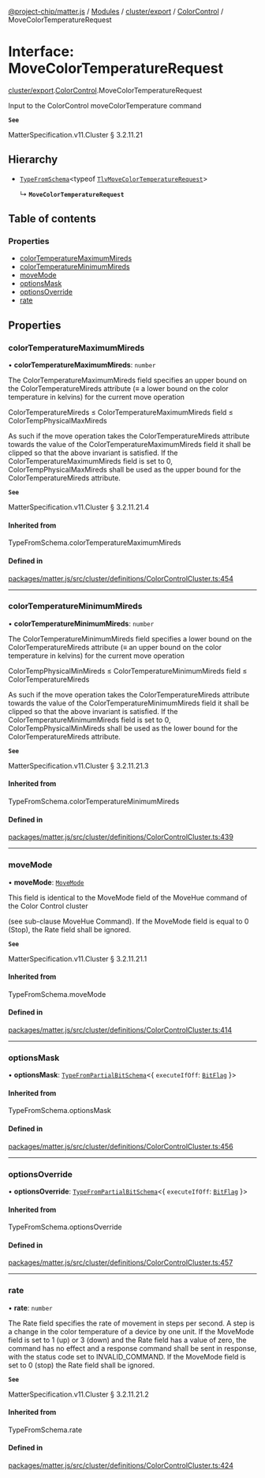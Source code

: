 [@project-chip/matter.js](../README.md) / [Modules](../modules.md) / [cluster/export](../modules/cluster_export.md) / [ColorControl](../modules/cluster_export.ColorControl.md) / MoveColorTemperatureRequest

# Interface: MoveColorTemperatureRequest

[cluster/export](../modules/cluster_export.md).[ColorControl](../modules/cluster_export.ColorControl.md).MoveColorTemperatureRequest

Input to the ColorControl moveColorTemperature command

**`See`**

MatterSpecification.v11.Cluster § 3.2.11.21

## Hierarchy

- [`TypeFromSchema`](../modules/tlv_export.md#typefromschema)\<typeof [`TlvMoveColorTemperatureRequest`](../modules/cluster_export.ColorControl.md#tlvmovecolortemperaturerequest)\>

  ↳ **`MoveColorTemperatureRequest`**

## Table of contents

### Properties

- [colorTemperatureMaximumMireds](cluster_export.ColorControl.MoveColorTemperatureRequest.md#colortemperaturemaximummireds)
- [colorTemperatureMinimumMireds](cluster_export.ColorControl.MoveColorTemperatureRequest.md#colortemperatureminimummireds)
- [moveMode](cluster_export.ColorControl.MoveColorTemperatureRequest.md#movemode)
- [optionsMask](cluster_export.ColorControl.MoveColorTemperatureRequest.md#optionsmask)
- [optionsOverride](cluster_export.ColorControl.MoveColorTemperatureRequest.md#optionsoverride)
- [rate](cluster_export.ColorControl.MoveColorTemperatureRequest.md#rate)

## Properties

### colorTemperatureMaximumMireds

• **colorTemperatureMaximumMireds**: `number`

The ColorTemperatureMaximumMireds field specifies an upper bound on the ColorTemperatureMireds attribute (≡
a lower bound on the color temperature in kelvins) for the current move operation

ColorTemperatureMireds ≤ ColorTemperatureMaximumMireds field ≤ ColorTempPhysicalMaxMireds

As such if the move operation takes the ColorTemperatureMireds attribute towards the value of the
ColorTemperatureMaximumMireds field it shall be clipped so that the above invariant is satisfied. If the
ColorTemperatureMaximumMireds field is set to 0, ColorTempPhysicalMaxMireds shall be used as the upper bound
for the ColorTemperatureMireds attribute.

**`See`**

MatterSpecification.v11.Cluster § 3.2.11.21.4

#### Inherited from

TypeFromSchema.colorTemperatureMaximumMireds

#### Defined in

[packages/matter.js/src/cluster/definitions/ColorControlCluster.ts:454](https://github.com/project-chip/matter.js/blob/6d3b6a5d957d88a9231d6ecab4bb41f8133112be/packages/matter.js/src/cluster/definitions/ColorControlCluster.ts#L454)

___

### colorTemperatureMinimumMireds

• **colorTemperatureMinimumMireds**: `number`

The ColorTemperatureMinimumMireds field specifies a lower bound on the ColorTemperatureMireds attribute (≡
an upper bound on the color temperature in kelvins) for the current move operation

ColorTempPhysicalMinMireds ≤ ColorTemperatureMinimumMireds field ≤ ColorTemperatureMireds

As such if the move operation takes the ColorTemperatureMireds attribute towards the value of the
ColorTemperatureMinimumMireds field it shall be clipped so that the above invariant is satisfied. If the
ColorTemperatureMinimumMireds field is set to 0, ColorTempPhysicalMinMireds shall be used as the lower bound
for the ColorTemperatureMireds attribute.

**`See`**

MatterSpecification.v11.Cluster § 3.2.11.21.3

#### Inherited from

TypeFromSchema.colorTemperatureMinimumMireds

#### Defined in

[packages/matter.js/src/cluster/definitions/ColorControlCluster.ts:439](https://github.com/project-chip/matter.js/blob/6d3b6a5d957d88a9231d6ecab4bb41f8133112be/packages/matter.js/src/cluster/definitions/ColorControlCluster.ts#L439)

___

### moveMode

• **moveMode**: [`MoveMode`](../enums/cluster_export.ColorControl.MoveMode.md)

This field is identical to the MoveMode field of the MoveHue command of the Color Control cluster

(see sub-clause MoveHue Command). If the MoveMode field is equal to 0 (Stop), the Rate field shall be
ignored.

**`See`**

MatterSpecification.v11.Cluster § 3.2.11.21.1

#### Inherited from

TypeFromSchema.moveMode

#### Defined in

[packages/matter.js/src/cluster/definitions/ColorControlCluster.ts:414](https://github.com/project-chip/matter.js/blob/6d3b6a5d957d88a9231d6ecab4bb41f8133112be/packages/matter.js/src/cluster/definitions/ColorControlCluster.ts#L414)

___

### optionsMask

• **optionsMask**: [`TypeFromPartialBitSchema`](../modules/schema_export.md#typefrompartialbitschema)\<\{ `executeIfOff`: [`BitFlag`](../modules/schema_export.md#bitflag)  }\>

#### Inherited from

TypeFromSchema.optionsMask

#### Defined in

[packages/matter.js/src/cluster/definitions/ColorControlCluster.ts:456](https://github.com/project-chip/matter.js/blob/6d3b6a5d957d88a9231d6ecab4bb41f8133112be/packages/matter.js/src/cluster/definitions/ColorControlCluster.ts#L456)

___

### optionsOverride

• **optionsOverride**: [`TypeFromPartialBitSchema`](../modules/schema_export.md#typefrompartialbitschema)\<\{ `executeIfOff`: [`BitFlag`](../modules/schema_export.md#bitflag)  }\>

#### Inherited from

TypeFromSchema.optionsOverride

#### Defined in

[packages/matter.js/src/cluster/definitions/ColorControlCluster.ts:457](https://github.com/project-chip/matter.js/blob/6d3b6a5d957d88a9231d6ecab4bb41f8133112be/packages/matter.js/src/cluster/definitions/ColorControlCluster.ts#L457)

___

### rate

• **rate**: `number`

The Rate field specifies the rate of movement in steps per second. A step is a change in the color
temperature of a device by one unit. If the MoveMode field is set to 1 (up) or 3 (down) and the Rate field
has a value of zero, the command has no effect and a response command shall be sent in response, with the
status code set to INVALID_COMMAND. If the MoveMode field is set to 0 (stop) the Rate field shall be ignored.

**`See`**

MatterSpecification.v11.Cluster § 3.2.11.21.2

#### Inherited from

TypeFromSchema.rate

#### Defined in

[packages/matter.js/src/cluster/definitions/ColorControlCluster.ts:424](https://github.com/project-chip/matter.js/blob/6d3b6a5d957d88a9231d6ecab4bb41f8133112be/packages/matter.js/src/cluster/definitions/ColorControlCluster.ts#L424)
